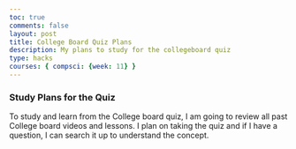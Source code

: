 ```yaml
---
toc: true
comments: false
layout: post
title: College Board Quiz Plans
description: My plans to study for the collegeboard quiz   
type: hacks
courses: { compsci: {week: 11} }
---
```


### Study Plans for the Quiz
To study and learn from the College board quiz, I am going to review all past College board videos and lessons. I plan on taking the quiz and if I have a question, I can search it up to understand the concept. 